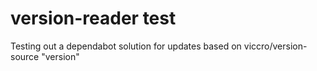 # version-reader test
Testing out a dependabot solution for updates based on viccro/version-source "version"
